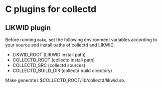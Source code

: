 # C plugins for collectd

## LIKWID plugin
Before running `make`, set the following environment variables according to your source and install paths of collectd and LIKWID.
* LIKWID_ROOT (LIKWID install path)
* COLLECTD_ROOT (collectd install path)
* COLLECTD_SRC (collectd sources)
* COLLECTD_BUILD_DIR (collectd build directory)

Make generates $COLLECTD_ROOT/lib/collectd/likwid.so.
